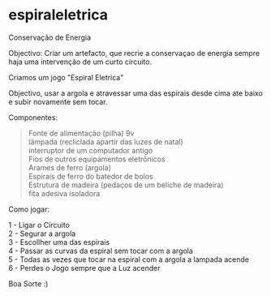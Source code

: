 # espiraleletrica
Conservação de Energia

Objectivo:
Criar um artefacto, que recrie a conservaçao de energia sempre haja uma intervenção de um curto circuito.

Criamos um jogo "Espiral Eletrica"

Objectivo, usar a argola e atravessar uma das espirais desde cima ate baixo e subir novamente sem tocar.  


Componentes:

>Fonte de alimentação (pilha) 9v  
>lâmpada (recliclada apartir das luzes de natal)  
>interruptor de um computador antigo  
>Fios de outros equipamentos eletrônicos  
>Arames de ferro (argola)  
>Espirais de ferro do batedor de bolos  
>Estrutura de madeira (pedaços de um beliche de madeira)  
>fita adesiva isoladora  

Como jogar:

1 - Ligar o Circuito  
2 - Segurar a argola  
3 - Escollher uma das espirais  
4 - Passar as curvas da espiral sem tocar com a argola  
5 - Todas as vezes que tocar na espiral com a argola a lampada acende  
6 - Perdes o Jogo sempre que a Luz acender  

Boa Sorte :) 
